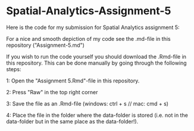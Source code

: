 # Spatial-Analytics-Assignment-5

Here is the code for my submission for Spatial Analytics assignment 5:

For a nice and smooth depiction of my code see the .md-file in this repository ("Assignment-5.md")

If you wish to run the code yourself you should download the .Rmd-file in this repository. This can be done manually by going through the following steps:

1: Open the "Assignment 5.Rmd"-file in this repository.

2: Press "Raw" in the top right corner

3: Save the file as an .Rmd-file (windows: ctrl + s // mac: cmd + s)

4: Place the file in the folder where the data-folder is stored (i.e. not in the data-folder but in the same place as the data-folder!).
